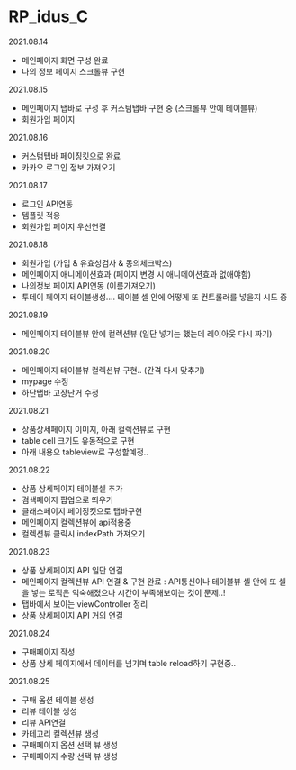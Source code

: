 # RP_idus_C

2021.08.14
- 메인페이지 화면 구성 완료
- 나의 정보 페이지 스크롤뷰 구현

2021.08.15
- 메인페이지 탭바로 구성 후 커스텀탭바 구현 중 (스크롤뷰 안에 테이블뷰)
- 회원가입 페이지

2021.08.16
- 커스텀탭바 페이징킷으로 완료
- 카카오 로그인 정보 가져오기

2021.08.17
- 로그인 API연동
- 템플릿 적용
- 회원가입 페이지 우선연결

2021.08.18
- 회원가입 (가입 & 유효성검사 & 동의체크박스)
- 메인페이지 애니메이션효과 (페이지 변경 시 애니메이션효과 없애야함)
- 나의정보 페이지 API연동 (이름가져오기)
- 투데이 페이지 테이블생성.... 테이블 셀 안에 어떻게 또 컨트롤러를 넣을지 시도 중

2021.08.19
- 메인페이지 테이블뷰 안에 컬렉션뷰
  (일단 넣기는 했는데 레이아웃 다시 짜기)

2021.08.20
- 메인페이지 테이블뷰 컬렉션뷰 구현..
 (간격 다시 맞추기)
- mypage 수정
- 하단탭바 고장난거 수정

2021.08.21
- 상품상세페이지 이미지, 아래 컬렉션뷰로 구현
- table cell 크기도 유동적으로 구현
- 아래 내용으 tableview로 구성할예정..

2021.08.22
- 상품 상세페이지 테이블셀 추가
- 검색페이지 팝업으로 띄우기
- 클래스페이지 페이징킷으로 탭바구현
- 메인페이지 컬렉션뷰에 api적용중
- 컬렉션뷰 클릭시 indexPath 가져오기

2021.08.23
- 상품 상세페이지 API 일단 연결
- 메인페이지 컬렉션뷰 API 연결 & 구현 완료
: API통신이나 테이블뷰 셀 안에 또 셀을 넣는 로직은 익숙해졌으나 시간이 부족해보이는 것이 문제..!
- 탭바에서 보이는 viewController 정리
- 상품 상세페이지 API 거의 연결

2021.08.24
- 구매페이지 작성
- 상품 상세 페이지에서 데이터를 넘기며 table reload하기 구현중..

2021.08.25
- 구매 옵션 테이블 생성
- 리뷰 테이블 생성 
- 리뷰 API연결
- 카테고리 컬렉션뷰 생성
- 구매페이지 옵션 선택 뷰 생성
- 구매페이지 수량 선택 뷰 생성
